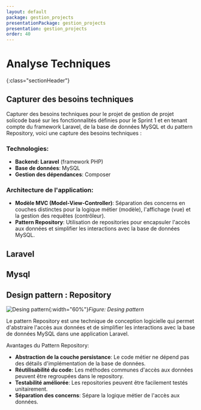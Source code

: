 ```yaml
---
layout: default
package: gestion_projects
presentationPackage: gestion_projects
presentation: gestion_projects
order: 40
---
```


# Analyse Techniques
{:class="sectionHeader"}

<!-- new slide -->

## Capturer des besoins techniques

Capturer des besoins techniques pour le projet de gestion de projet solicode basé sur les fonctionnalités définies pour le Sprint 1 et en tenant compte du framework Laravel, de la base de données MySQL et du pattern Repository, voici une capture des besoins techniques :

### Technologies:

* **Backend: Laravel** (framework PHP)
* **Base de données**: MySQL
* **Gestion des dépendances**: Composer

### Architecture de l'application:

* **Modèle MVC (Model-View-Controller)**: Séparation des concerns en couches distinctes pour la logique métier (modèle), l'affichage (vue) et la gestion des requêtes (contrôleur).
* **Pattern Repository**: Utilisation de repositories pour encapsuler l'accès aux données et simplifier les interactions avec la base de données MySQL.

## Laravel

## Mysql

## Design pattern :  Repository


![Desing pattern](/prototype/analyse-techniques/images/Desing-pattern.jpg){:width="60%"}*Figure: Desing pattern*

<!-- note -->

Le pattern Repository est une technique de conception logicielle qui permet d'abstraire l'accès aux données et de simplifier les interactions avec la base de données MySQL dans une application Laravel. 

Avantages du Pattern Repository:

* **Abstraction de la couche persistance**: Le code métier ne dépend pas des détails d'implémentation de la base de données.
* **Réutilisabilité du code:** Les méthodes communes d'accès aux données peuvent être regroupées dans le repository.
* **Testabilité améliorée**: Les repositories peuvent être facilement testés unitairement.
* **Séparation des concerns**: Sépare la logique métier de l'accès aux données.
<!-- new slide -->